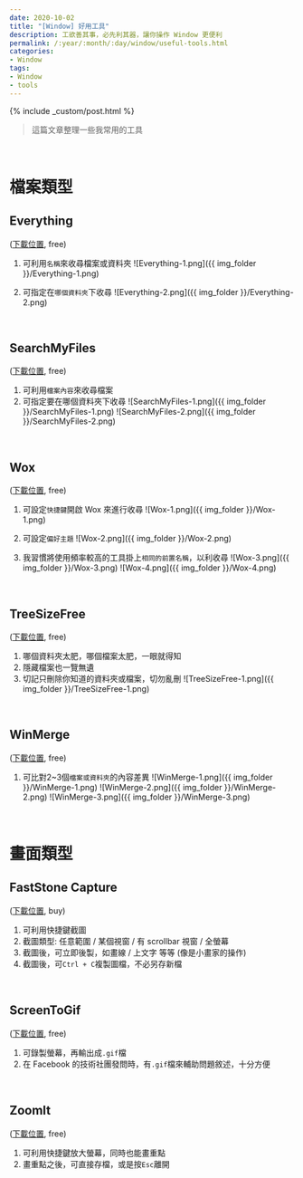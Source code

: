 ```yaml
---
date: 2020-10-02
title: "[Window] 好用工具"
description: 工欲善其事，必先利其器，讓你操作 Window 更便利
permalink: /:year/:month/:day/window/useful-tools.html
categories:
- Window
tags:
- Window
- tools
---
```


{% include _custom/post.html %}

<blockquote class="blockquote-center">這篇文章整理一些我常用的工具</blockquote>

<br>

# 檔案類型

## Everything
(<a href="https://www.voidtools.com/" target="_blank">下載位置</a>, free)

1. 可利用`名稱`來收尋檔案或資料夾
![Everything-1.png]({{ img_folder }}/Everything-1.png)

2. 可指定在`哪個資料夾`下收尋
![Everything-2.png]({{ img_folder }}/Everything-2.png)

<br>

## SearchMyFiles
(<a href="https://www.nirsoft.net/utils/search_my_files.html#DownloadLinks" target="_blank">下載位置</a>, free)

1. 可利用`檔案內容`來收尋檔案
2. 可指定要在哪個資料夾下收尋
![SearchMyFiles-1.png]({{ img_folder }}/SearchMyFiles-1.png)
![SearchMyFiles-2.png]({{ img_folder }}/SearchMyFiles-2.png)

<br>

## Wox
(<a href="https://github.com/Wox-launcher/Wox/releases" target="_blank">下載位置</a>, free)

1. 可設定`快捷鍵`開啟 Wox 來進行收尋
![Wox-1.png]({{ img_folder }}/Wox-1.png)

2. 可設定`偏好主題`
![Wox-2.png]({{ img_folder }}/Wox-2.png)

3. 我習慣將使用頻率較高的工具掛上`相同的前置名稱`，以利收尋
![Wox-3.png]({{ img_folder }}/Wox-3.png)
![Wox-4.png]({{ img_folder }}/Wox-4.png)

<br>

## TreeSizeFree
(<a href="https://customers.jam-software.de/downloadTrial.php?language=EN&article_no=80" target="_blank">下載位置</a>, free)

1. 哪個資料夾太肥，哪個檔案太肥，一眼就得知
2. 隱藏檔案也一覽無遺
3. 切記只刪除你知道的資料夾或檔案，切勿亂刪
![TreeSizeFree-1.png]({{ img_folder }}/TreeSizeFree-1.png)

<br>

## WinMerge
(<a href="https://winmerge.org/downloads/?lang=en" target="_blank">下載位置</a>, free)

1. 可比對2~3個`檔案或資料夾`的內容差異
![WinMerge-1.png]({{ img_folder }}/WinMerge-1.png)
![WinMerge-2.png]({{ img_folder }}/WinMerge-2.png)
![WinMerge-3.png]({{ img_folder }}/WinMerge-3.png)

<br>

# 畫面類型

## FastStone Capture
(<a href="https://www.faststone.org/FSCaptureDownload.htm" target="_blank">下載位置</a>, buy)

1. 可利用快捷鍵截圖
2. 截圖類型: 任意範圍 / 某個視窗 / 有 scrollbar 視窗 / 全螢幕
3. 截圖後，可立即後製，如畫線 / 上文字 等等 (像是小畫家的操作)
4. 截圖後，可`Ctrl + C`複製圖檔，不必另存新檔

<br>

## ScreenToGif
(<a href="https://www.screentogif.com/downloads" target="_blank">下載位置</a>, free)

1. 可錄製螢幕，再輸出成`.gif`檔
2. 在 Facebook 的技術社團發問時，有`.gif`檔來輔助問題敘述，十分方便

<br>

## ZoomIt
(<a href="https://docs.microsoft.com/zh-tw/sysinternals/downloads/zoomit" target="_blank">下載位置</a>, free)

1. 可利用快捷鍵放大螢幕，同時也能畫重點
2. 畫重點之後，可直接存檔，或是按`Esc`離開

<br>